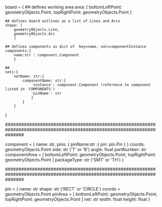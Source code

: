 board = {
    ## defines working area
    area: [
        bottomLeftPoint: geometryObjects.Point, 
        topRightPoint: geometryObjects.Point
        ] 

    ## defines board outlines as a list of Lines and Arcs 
    shape: [
        geometryObjects.Line,
        geometryObjects.Arc
        ]

    ## defines components as dict of  key=name, val=componentInstance
    components:{
        name:str : component.Component
        }

    ##
    nets:{
        netName: str:{
            componentName: str:{
                'instance': component.Component (reference to component listed in 'COMPONENTS')
                'pinName': str
                }
            }
        }

}

#######################################################################################################################

component = {
    name: str,
    pins: {
        pinName:str :{
            pin: pin.Pin
        }
    }
    coords: geometryObjects.Point
    side: str ('T' or 'B')
    angle: float
    partNumber: str
    componentArea = [
        bottomLeftPoint: geometryObjects.Point, 
        topRightPoint: geometryObjects.Point
    ]
    packageType: str ('SMT' or 'TH')
}

#######################################################################################################################

pin = {
    name: str
    shape: str ('RECT' or 'CIRCLE')
    coords = geometryObjects.Point
    pinArea = [
        bottomLeftPoint: geometryObjects.Point, 
        topRightPoint: geometryObjects.Point
    ]
    net: str
    width: float
    height: float
}